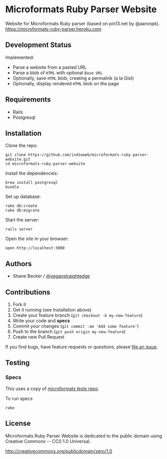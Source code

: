 # Microformats Ruby Parser Website

Website for Microformats Ruby parser (based on pin13.net by @aaronpk).
https://microformats-ruby-parser.heroku.com

## Development Status

Implemented:

- Parse a website from a pasted URL
- Parse a blob of `HTML` with optional `Base URL`
- Optionally, save `HTML` blob, creating a permalink (a la Gist)
- Optionally, display rendered `HTML` blob on the page

## Requirements

- Rails
- Postgresql


## Installation

Clone the repo:

```
git clone https://github.com/indieweb/microformats-ruby-parser-website.git
cd microformats-ruby-parser-website
```

Install the dependencies:

```
brew install postgresql
bundle
```

Set up database:

```
rake db:create
rake db:migrate
```

Start the server:

```
rails server
```

Open the site in your browser:

```
open http://localhost:3000
```


## Authors

- Shane Becker / [@veganstraightedge](https://github.com/veganstraightedge)

## Contributions

1. Fork it
2. Get it running (see Installation above)
3. Create your feature branch (`git checkout -b my-new-feature`)
4. Write your code and **specs**
5. Commit your changes (`git commit -am 'Add some feature'`)
6. Push to the branch (`git push origin my-new-feature`)
7. Create new Pull Request

If you find bugs, have feature requests or questions, please
[file an issue](https://github.com/indieweb/microformats-ruby/issues).


## Testing

### Specs

This uses a copy of  [microformats tests repo](https://github.com/microformats/tests).

To run specs
```
rake
```

## License

Microformats Ruby Parser Website is dedicated to the public domain using Creative Commons -- CC0 1.0 Universal.

http://creativecommons.org/publicdomain/zero/1.0
